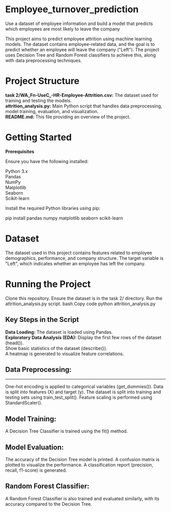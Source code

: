 # Employee_turnover_prediction
Use a dataset of employee information and build a model that predicts which employees are most likely to leave the company


This project aims to predict employee attrition using machine learning models. The dataset contains employee-related data, and the goal is to predict whether an employee will leave the company ("Left"). The project uses Decision Tree and Random Forest classifiers to achieve this, along with data preprocessing techniques.

# Project Structure

**task 2/WA_Fn-UseC_-HR-Employee-Attrition.csv:** The dataset used for training and testing the models.<br />
**attrition_analysis.py:** Main Python script that handles data preprocessing, model training, evaluation, and visualization.<br />
**README.md:** This file providing an overview of the project.<br />

# Getting Started 
**Prerequisites**

Ensure you have the following installed:<br>

Python 3.x<br />
Pandas<br />
NumPy<br />
Matplotlib<br />
Seaborn<br />
Scikit-learn<br />

Install the required Python libraries using pip:

pip install pandas numpy matplotlib seaborn scikit-learn

# Dataset
The dataset used in this project contains features related to employee demographics, performance, and company structure. The target variable is "Left", which indicates whether an employee has left the company.

# Running the Project

Clone this repository.
Ensure the dataset is in the task 2/ directory.
Run the attrition_analysis.py script.
bash
Copy code
python attrition_analysis.py
## Key Steps in the Script
**Data Loading:** The dataset is loaded using Pandas.<br>
**Exploratory Data Analysis (EDA):**
Display the first few rows of the dataset (head()).<br>
Show basic statistics of the dataset (describe()).<br>
A heatmap is generated to visualize feature correlations.<br>
## Data Preprocessing:
---
One-hot encoding is applied to categorical variables (get_dummies()).
Data is split into features (X) and target (y).
The dataset is split into training and testing sets using train_test_split().
Feature scaling is performed using StandardScaler().
## Model Training:
A Decision Tree Classifier is trained using the fit() method.
## Model Evaluation:
The accuracy of the Decision Tree model is printed.
A confusion matrix is plotted to visualize the performance.
A classification report (precision, recall, f1-score) is generated.
## Random Forest Classifier:
A Random Forest Classifier is also trained and evaluated similarly, with its accuracy compared to the Decision Tree.


